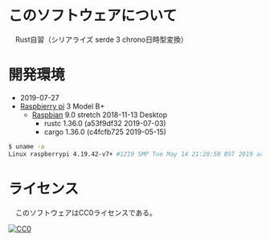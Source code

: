 ﻿# このソフトウェアについて

　Rust自習（シリアライズ serde 3 chrono日時型変換）

# 開発環境

* <time datetime="2019-07-27T11:49:44+0900">2019-07-27</time>
* [Raspbierry pi](https://ja.wikipedia.org/wiki/Raspberry_Pi) 3 Model B+
    * [Raspbian](https://www.raspberrypi.org/downloads/raspbian/) 9.0 stretch 2018-11-13 Desktop
        * rustc 1.36.0 (a53f9df32 2019-07-03)
        * cargo 1.36.0 (c4fcfb725 2019-05-15)

```sh
$ uname -a
Linux raspberrypi 4.19.42-v7+ #1219 SMP Tue May 14 21:20:58 BST 2019 armv7l GNU/Linux
```

# ライセンス

　このソフトウェアはCC0ライセンスである。

[![CC0](http://i.creativecommons.org/p/zero/1.0/88x31.png "CC0")](http://creativecommons.org/publicdomain/zero/1.0/deed.ja)

